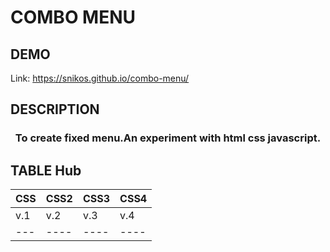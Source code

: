 # COMBO MENU

<link crossorigin="anonymous" media="all" rel="stylesheet" href="https://github.com/snikos/combo-menu/tree/master/css/animation.css" style="visibility: hidden;">

## DEMO
Link:
https://snikos.github.io/combo-menu/

## DESCRIPTION

<h3 align="center"><b>To create fixed menu.</b><b>An experiment with html css javascript.</b></h3>

## TABLE Hub
| CSS | CSS2 | CSS3 | CSS4 |
|-----|------|------|------|
| v.1 |  v.2 |  v.3 |  v.4 |
| --- | ---- | ---- | ---- |